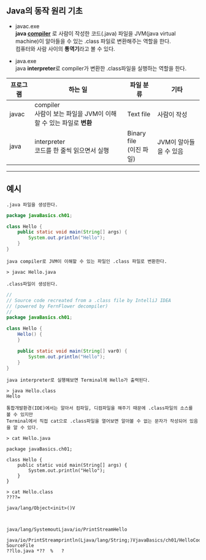 ## Java의 동작 원리 기초

* javac.exe  
**java [compiler](https://en.dict.naver.com/#/search?query=compiler)** 로 사람이 작성한 코드(.java) 파일을 JVM(java virtual machine)이 알아들을 수 있는 .class 파일로 변환해주는 역할을 한다.  
컴퓨터와 사람 사이의 **통역기**라고 볼 수 있다.
  
* java.exe  
java **interpreter**로 compiler가 변환한 .class파일을 실행하는 역할을 한다.


| 프로그램  | 하는 일                                             | 파일 분류              | 기타             |
|-------|--------------------------------------------------|--------------------|----------------|
| javac | compiler<br/>사람이 보는 파일을 JVM이 이해할 수 있는 파일로 **변환** | Text file          | 사람이 작성         |
| java  | interpreter<br/>코드를 한 줄씩 읽으면서 실행                 | Binary file<br/>(이진 파일) | JVM이 알아들을 수 있음 |


---

## 예시

`.java 파일을 생성한다.`
```java
package javaBasics.ch01;

class Hello {
    public static void main(String[] args) {
        System.out.println("Hello");
    }
}
```

`java compiler로 JVM이 이해할 수 있는 파일인 .class 파일로 변환한다.`
```text
> javac Hello.java
```

`.class파일이 생성된다.`
```java
//
// Source code recreated from a .class file by IntelliJ IDEA
// (powered by FernFlower decompiler)
//
package javaBasics.ch01;

class Hello {
    Hello() {
    }

    public static void main(String[] var0) {
        System.out.println("Hello");
    }
}
```
`java interpreter로 실행해보면 Terminal에 Hello가 출력된다.`
```text
> java Hello.class
Hello
```

`통합개발환경(IDE)에서는 알아서 컴파일, 디컴파일을 해주기 때문에 .class파일의 소스를 볼 수 있지만`  
`Terminal에서 직접 cat으로 .class파일을 열어보면 알아볼 수 없는 문자가 작성되어 있음을 알 수 있다.`
```text
> cat Hello.java
 
package javaBasics.ch01;

class Hello {
    public static void main(String[] args) {
        System.out.println("Hello");
    }
}

> cat Hello.class
????=

java/lang/Object<init>()V	



java/lang/SystemoutLjava/io/PrintStreamHello

java/io/PrintStreamprintln(Ljava/lang/String;)VjavaBasics/ch01/HelloCodeLineNumberTablemain([Ljava/lang/String;)V
SourceFile
??llo.java *??	%	?
```

